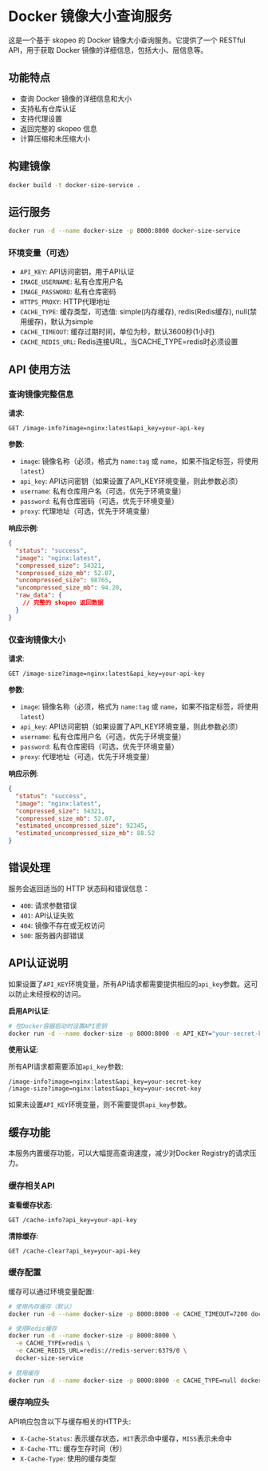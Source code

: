 # Docker 镜像大小查询服务

这是一个基于 skopeo 的 Docker 镜像大小查询服务。它提供了一个 RESTful API，用于获取 Docker 镜像的详细信息，包括大小、层信息等。

## 功能特点

- 查询 Docker 镜像的详细信息和大小
- 支持私有仓库认证
- 支持代理设置
- 返回完整的 skopeo 信息
- 计算压缩和未压缩大小

## 构建镜像

```bash
docker build -t docker-size-service .
```

## 运行服务

```bash
docker run -d --name docker-size -p 8000:8000 docker-size-service
```

### 环境变量（可选）

- `API_KEY`: API访问密钥，用于API认证
- `IMAGE_USERNAME`: 私有仓库用户名
- `IMAGE_PASSWORD`: 私有仓库密码
- `HTTPS_PROXY`: HTTP代理地址
- `CACHE_TYPE`: 缓存类型，可选值: simple(内存缓存), redis(Redis缓存), null(禁用缓存)，默认为simple
- `CACHE_TIMEOUT`: 缓存过期时间，单位为秒，默认3600秒(1小时)
- `CACHE_REDIS_URL`: Redis连接URL，当CACHE_TYPE=redis时必须设置

## API 使用方法

### 查询镜像完整信息

**请求**:

```
GET /image-info?image=nginx:latest&api_key=your-api-key
```

**参数**:

- `image`: 镜像名称（必须，格式为 `name:tag` 或 `name`，如果不指定标签，将使用 `latest`）
- `api_key`: API访问密钥（如果设置了API_KEY环境变量，则此参数必须）
- `username`: 私有仓库用户名（可选，优先于环境变量）
- `password`: 私有仓库密码（可选，优先于环境变量）
- `proxy`: 代理地址（可选，优先于环境变量）

**响应示例**:

```json
{
  "status": "success",
  "image": "nginx:latest",
  "compressed_size": 54321,
  "compressed_size_mb": 52.07,
  "uncompressed_size": 98765,
  "uncompressed_size_mb": 94.20,
  "raw_data": {
    // 完整的 skopeo 返回数据
  }
}
```

### 仅查询镜像大小

**请求**:

```
GET /image-size?image=nginx:latest&api_key=your-api-key
```

**参数**:

- `image`: 镜像名称（必须，格式为 `name:tag` 或 `name`，如果不指定标签，将使用 `latest`）
- `api_key`: API访问密钥（如果设置了API_KEY环境变量，则此参数必须）
- `username`: 私有仓库用户名（可选，优先于环境变量）
- `password`: 私有仓库密码（可选，优先于环境变量）
- `proxy`: 代理地址（可选，优先于环境变量）

**响应示例**:

```json
{
  "status": "success",
  "image": "nginx:latest",
  "compressed_size": 54321,
  "compressed_size_mb": 52.07,
  "estimated_uncompressed_size": 92345,
  "estimated_uncompressed_size_mb": 88.52
}
```

## 错误处理

服务会返回适当的 HTTP 状态码和错误信息：

- `400`: 请求参数错误
- `401`: API认证失败
- `404`: 镜像不存在或无权访问
- `500`: 服务器内部错误

## API认证说明

如果设置了`API_KEY`环境变量，所有API请求都需要提供相应的`api_key`参数。这可以防止未经授权的访问。

**启用API认证**:

```bash
# 在Docker容器启动时设置API密钥
docker run -d --name docker-size -p 8000:8000 -e API_KEY="your-secret-key" docker-size-service
```

**使用认证**:

所有API请求都需要添加`api_key`参数:

```
/image-info?image=nginx:latest&api_key=your-secret-key
/image-size?image=nginx:latest&api_key=your-secret-key
```

如果未设置`API_KEY`环境变量，则不需要提供`api_key`参数。

## 缓存功能

本服务内置缓存功能，可以大幅提高查询速度，减少对Docker Registry的请求压力。

### 缓存相关API

**查看缓存状态**:

```
GET /cache-info?api_key=your-api-key
```

**清除缓存**:

```
GET /cache-clear?api_key=your-api-key
```

### 缓存配置

缓存可以通过环境变量配置:

```bash
# 使用内存缓存（默认）
docker run -d --name docker-size -p 8000:8000 -e CACHE_TIMEOUT=7200 docker-size-service

# 使用Redis缓存
docker run -d --name docker-size -p 8000:8000 \
  -e CACHE_TYPE=redis \
  -e CACHE_REDIS_URL=redis://redis-server:6379/0 \
  docker-size-service
  
# 禁用缓存
docker run -d --name docker-size -p 8000:8000 -e CACHE_TYPE=null docker-size-service
```

### 缓存响应头

API响应包含以下与缓存相关的HTTP头:

- `X-Cache-Status`: 表示缓存状态，`HIT`表示命中缓存，`MISS`表示未命中
- `X-Cache-TTL`: 缓存生存时间（秒）
- `X-Cache-Type`: 使用的缓存类型